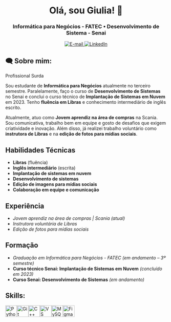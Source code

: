 <h1 align="center">
  Olá, sou Giulia! 🤍
</h1>

<h3 align="center">
  Informática para Negócios - FATEC • Desenvolvimento de Sistema - Senai
</h3>

<div align="center">
<p>
<a href="mailto:adriiguilia@gmail.com">
<img src="https://img.shields.io/badge/-email-020114?style=for-the-badge&amp;logo=microsoft-outlook&amp;logoColor=EBD03E&amp;color:FFF" alt="E-mail">
</a>
<a href="https://www.linkedin.com/in/giulia-gonçalves-martins"><img src="https://img.shields.io/badge/-LinkedIn-020114?style=for-the-badge&amp;logo=linkedin&amp;logoColor=EBD03E&amp;color:FFF" alt="LinkedIn"></a>
</div>

<h2 align="left">🗨 Sobre mim:</h2>

Profissional Surda

Sou estudante de **Informática para Negócios**  atualmente no terceiro semestre. Paralelamente, faço o curso de **Desenvolvimento de Sistemas** no Senai e conclui o curso técnico de **Implantação de Sistemas em Nuvem** em 2023. Tenho **fluência em Libras** e conhecimento intermediário de inglês escrito.

Atualmente, atuo como **Jovem aprendiz na área de compras** na Scania.
Sou comunicativa, trabalho bem em equipe e gosto de desafios que exigem criatividade e inovação. Além disso, já realizei trabalho voluntário como **instrutora de Libras** e na **edição de fotos para mídias sociais**.

## Habilidades Técnicas
- **Libras** (fluência)
- **Inglês intermediário** (escrita)
- **Implantação de sistemas em nuvem**
- **Desenvolvimento de sistemas**
- **Edição de imagens para mídias sociais**
- **Colaboração em equipe e comunicação**
  
## Experiência
- *Jovem aprendiz na área de compras | Scania (atual)*
- *Instrutora voluntária de Libras*
- *Edição de fotos para mídias sociais*
  
## Formação
- *Graduação em Informática para Negócios - FATEC* *(em andamento – 3º semestre)*
- **Curso técnico Senai: Implantação de Sistemas em Nuvem** *(concluído em 2023)*
- **Curso Senai: Desenvolvimento de Sistemas** *(em andamento)*

<h2 align="left">Skills:</h2>

<p align="left">
<a href="https://www.python.org/" target="_blank" rel="noreferrer"><img src="https://raw.githubusercontent.com/danielcranney/readme-generator/main/public/icons/skills/python-colored.svg" width="36" height="36" alt="Python" /></a><a href="https://git-scm.com/" target="_blank" rel="noreferrer"><img src="https://raw.githubusercontent.com/danielcranney/readme-generator/main/public/icons/skills/git-colored.svg" width="36" height="36" alt="Git" /></a><a href="https://docs.microsoft.com/en-us/cpp/?view=msvc-170" target="_blank" rel="noreferrer"><img src="https://raw.githubusercontent.com/danielcranney/readme-generator/main/public/icons/skills/cplusplus-colored.svg" width="36" height="36" alt="C++" /></a><a href="https://code.visualstudio.com/" target="_blank" rel="noreferrer"><img src="https://raw.githubusercontent.com/danielcranney/readme-generator/main/public/icons/skills/visualstudiocode.svg" width="36" height="36" alt="VS Code" /></a><a href="https://www.mysql.com/" target="_blank" rel="noreferrer"><img src="https://raw.githubusercontent.com/danielcranney/readme-generator/main/public/icons/skills/mysql-colored.svg" width="36" height="36" alt="MySQL" /></a><a href="https://www.figma.com/" target="_blank" rel="noreferrer"><img src="https://raw.githubusercontent.com/danielcranney/readme-generator/main/public/icons/skills/figma-colored.svg" width="36" height="36" alt="Figma" /></a>
</p>
